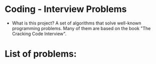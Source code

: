 # Coding - Interview Problems

- What is this project?
A set of algorithms that solve well-known programming problems. Many of them are based on the book "The Cracking Code Interview".

# List of problems:
